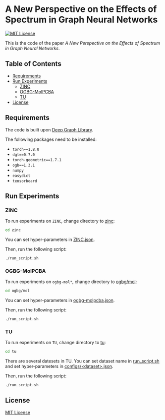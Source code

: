 # A New Perspective on the Effects of Spectrum in Graph Neural Networks

[![MIT License](https://img.shields.io/badge/license-MIT-blue)](LICENSE)

This is the code of the paper
*A New Perspective on the Effects of Spectrum in Graph Neural Networks*.

## Table of Contents <!-- omit in toc -->

- [Requirements](#requirements)
- [Run Experiments](#run-experiments)
  - [ZINC](#zinc)
  - [OGBG-MolPCBA](#ogbg-molpcba)
  - [TU](#tu)
- [License](#license)

## Requirements

The code is built upon [Deep Graph Library](https://www.dgl.ai/).

The following packages need to be installed:

- `torch==1.8.0`
- `dgl==0.7.0`
- `torch-geometric==1.7.1`
- `ogb==1.3.1`
- `numpy`
- `easydict`
- `tensorboard`

## Run Experiments

### ZINC

To run experiments on `ZINC`, change directory to [zinc](zinc):

```sh
cd zinc
```

You can set hyper-parameters in
[ZINC.json](zinc/ZINC.json).

Then, run the following script:

```sh
./run_script.sh
```

### OGBG-MolPCBA

To run experiments on `ogbg-mol*`, change directory to [ogbg/mol](ogbg/mol):

```sh
cd ogbg/mol
```

You can set hyper-parameters in
[ogbg-molpcba.json](ogbg/mol/ogbg-molpcba.json).

Then, run the following script:

```sh
./run_script.sh
```

### TU

To run experiments on `TU`, change directory to [tu](tu):

```sh
cd tu
```

There are several datesets in TU.
You can set dataset name in [run_script.sh](tu/run_script.sh)
and set hyper-parameters in [configs/\<dataset\>.json](tu/configs).

Then, run the following script:

```sh
./run_script.sh
```

## License

[MIT License](LICENSE)
